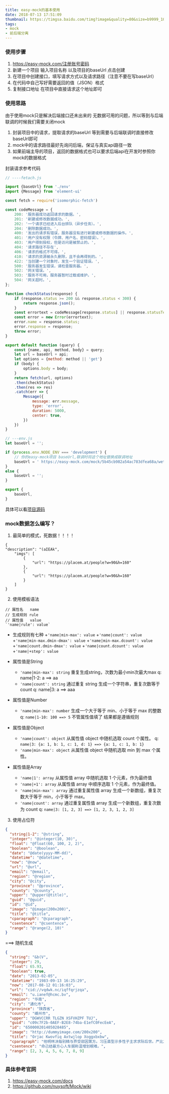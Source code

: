 ```yaml
---
title: easy-mock的基本使用
date: 2018-07-13 17:51:09
thumbnail: https://timgsa.baidu.com/timg?image&quality=80&size=b9999_10000&sec=1533643573891&di=3e7c709f7bc31bd53e52c58a9eaed09d&imgtype=0&src=http%3A%2F%2Fcdnq.duitang.com%2Fuploads%2Fitem%2F201505%2F16%2F20150516211813_MwWSd.jpeg
tags:
- mock
- 前后端分离
---
```


### 使用步骤
1. https://easy-mock.com/注册账号密码
2. 新建一个项目 输入项目名称 以及项目的baseUrl 点击创建
3. 在项目中创建接口，填写请求方式以及请求路径（注意不要在写baseUrl）
4. 在代码中自己写好需要返回的值（JSON）格式
5. 复制接口地址 在项目中直接请求这个地址即可

### 使用思路
由于使用mock只是解决后端接口还未出来的 无数据可用的问题，所以等到与后端联调的时候我们需要关闭mock

1. 封装项目中的请求，提取请求的baseUrl 等到需要与后端联调时直接修改baseUrl即可
2. mock中的请求路径最好先询问后端，保证与真实api路径一致
3. 如果前端主导的项目，返回的数据格式也可以要求后端api在开发时参照你mock的数据格式

<!-- more -->
封装请求参考代码
```js
// ----fetach.js

import {baseUrl} from './env'
import {Message} from 'element-ui'

const fetch = require('isomorphic-fetch')

const codeMessage = {
    200: '服务器成功返回请求的数据。',
    201: '新建或修改数据成功。',
    202: '一个请求已经进入后台排队（异步任务）。',
    204: '删除数据成功。',
    400: '发出的请求有错误，服务器没有进行新建或修改数据的操作。',
    401: '用户没有权限（令牌、用户名、密码错误）。',
    403: '用户得到授权，但是访问是被禁止的。',
    404: '请求路径不存在',
    406: '请求的格式不可得。',
    410: '请求的资源被永久删除，且不会再得到的。',
    422: '当创建一个对象时，发生一个验证错误。',
    500: '服务器发生错误，请检查服务器。',
    502: '网关错误。',
    503: '服务不可用，服务器暂时过载或维护。',
    504: '网关超时。',
};

function checkStatus(response) {
    if (response.status >= 200 && response.status < 300) {
        return response.json();
    }
    const errortext = codeMessage[response.status] || response.statusText;
    const error = new Error(errortext);
    error.name = response.status;
    error.response = response;
    throw error;
}

export default function (query) {
    const {name, api, method, body} = query;
    let url = baseUrl + api;
    let options = {method: method || 'get'}
    if (body) {
        options.body = body;
    }
    return fetch(url, options)
    .then(checkStatus)
    .then(res => res)
    .catch(err => {
        Message({
            message: err.message,
            type: 'error',
            duration: 5000,
            center: true,
        })
    })
}
```

```js
// ---env.js
let baseUrl = '';

if (process.env.NODE_ENV === 'development') {
    // 你的easy-mock项目 baseUrl,联调时将这个地址替换成联调地址
    baseUrl = ' https://easy-mock.com/mock/5b45cb982a54ac783dfea68a/wetest';
}
else {
    baseUrl = '';
}

export {
    baseUrl,
}
```

具体可以看[项目源码](https://github.com/zwmmm/routerTpl/tree/master/src/config)

### mock数据怎么编写？
1. 最简单的模式，死数据！！！！
```
{
"description": "(aIEAk",
    "imgs": [
        {
            "url": "https://placem.at/people?w=90&h=160"
        },
        {
            "url": "https://placem.at/people?w=90&h=160"
        }
    ]
}
```
2. 使用模板语法
```
// 属性名   name
// 生成规则 rule
// 属性值   value
`'name|rule': value`
```

- 生成规则有七种
    +`'name|min-max': value`
    +`'name|count': value`
    +`'name|min-max.dmin-dmax': value`
    +`'name|min-max.dcount': value`
    +`'name|count.dmin-dmax': value`
    +`'name|count.dcount': value`
    +`'name|+step': value`

- 属性值是String
    + `'name|min-max': string`
    重复生成string，次数为最小min次最大max
    q: name|1-2: a ==> aa
    + `'name|count': string`
    通过重复 string 生成一个字符串，重复次数等于 count
    q: name|3: a ==> aaa

- 属性值是Number
    + `'name|min-max': number`
    生成一个大于等于 min、小于等于 max 的整数
    q: `name|1-10: 100 ==> 5` 不管属性值填了 结果都是遵循规则

- 属性值是Object
    + `'name|count': object`
    从属性值 object 中随机选取 count 个属性。
    q: `name|3: {a: 1, b: 1, c: 1, d: 1} ==> {a: 1, c: 1, b: 1}`
    + `'name|min-max': object`
    从属性值 object 中随机选取 min 到 max 个属性。

- 属性值是Array
    + `'name|1': array`
    从属性值 array 中随机选取 1 个元素，作为最终值
    + `'name|+1': array`
    从属性值 array 中顺序选取 1 个元素，作为最终值。
    + `'name|min-max': array`
    通过重复属性值 array 生成一个新数组，重复次数大于等于 min，小于等于 max。
    + `'name|count': array`
    通过重复属性值 array 生成一个新数组，重复次数为 count
    q: `name|3: [1, 2, 3] ==> [1, 2, 3, 1, 2, 3]`

3. 使用占位符
```JSON
{
  "string|1-2": "@string",
  "integer": "@integer(10, 30)",
  "float": "@float(60, 100, 2, 2)",
  "boolean": "@boolean",
  "date": "@date(yyyy-MM-dd)",
  "datetime": "@datetime",
  "now": "@now",
  "url": "@url",
  "email": "@email",
  "region": "@region",
  "city": "@city",
  "province": "@province",
  "county": "@county",
  "upper": "@upper(@title)",
  "guid": "@guid",
  "id": "@id",
  "image": "@image(200x200)",
  "title": "@title",
  "cparagraph": "@cparagraph",
  "csentence": "@csentence",
  "range": "@range(2, 10)"
}
```

===> 随机生成

```JSON
{
  "string": "&b(V",
  "integer": 29,
  "float": 65.93,
  "boolean": true,
  "date": "2013-02-05",
  "datetime": "1983-09-13 16:25:29",
  "now": "2017-08-12 01:16:03",
  "url": "cid://vqdwk.nc/iqffqrjzqa",
  "email": "u.ianef@hcmc.bv",
  "region": "华南",
  "city": "通化市",
  "province": "陕西省",
  "county": "嵊州市",
  "upper": "DGWVCCRR TLGZN XSFVHZPF TUJ",
  "guid": "c09c7F2b-0AEF-B2E8-74ba-E1efC0FecEeA",
  "id": "650000201405028485",
  "image": "http://dummyimage.com/200x200",
  "title": "Orjac Kwovfiq Axtwjlop Xoggxbxbw",
  "cparagraph": "他明林决每别精与界受部因第方。习压直型示多性子主求求际后世。严比加指安思研计被来交达技天段光。全千设步影身据当条查需府有志。斗中维位转展新斯克何类及拉件科引解。主料内被生今法听或见京情准调就品。同六通目自观照干意音期根几形。",
  "csentence": "命己结最方心人车据称温增划眼难。",
  "range": [2, 3, 4, 5, 6, 7, 8, 9]
}
```

### 具体参考官网
1. https://easy-mock.com/docs
2. https://github.com/nuysoft/Mock/wiki